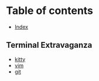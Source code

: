# Table of contents

* [Index](README.md)

## Terminal Extravaganza

* [kitty](terminal-extravaganza/kitty-terminal.md)
* [vim](terminal-extravaganza/vim.md)
* [git](terminal-extravaganza/git.md)

